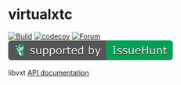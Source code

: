 # virtualxtc

[![Build](https://github.com/andreas-jonsson/virtualxtc/actions/workflows/build.yml/badge.svg)](https://github.com/andreas-jonsson/virtualxtc/actions/workflows/ci.yml)
[![codecov](https://codecov.io/gh/andreas-jonsson/virtualxtc/branch/main/graph/badge.svg?token=miEtCEo0s4)](https://codecov.io/gh/andreas-jonsson/virtualxtc)
[![Forum](https://img.shields.io/badge/forum-GitHub-blue)](https://github.com/andreas-jonsson/virtualxt/discussions)
[![Support](https://github.com/BoostIO/issuehunt-materials/raw/master/v1/issuehunt-shield-v1.svg)](https://issuehunt.io/r/andreas-jonsson/virtualxt)

libvxt [API documentation](https://andreas-jonsson.github.io/virtualxtc)
